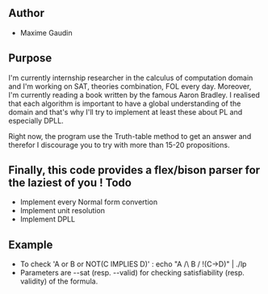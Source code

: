 Author
------
* Maxime Gaudin

Purpose
-------
I'm currently internship researcher in the calculus of computation domain and I'm working on SAT, theories combination, FOL every day. Moreover, I'm currently reading a book written by the famous Aaron Bradley. I realised that each algorithm is important to have a global understanding of the domain and that's why I'll try to implement at least these about PL and especially DPLL. 

Right now, the program use the Truth-table method to get an answer and therefor I discourage you to try with more than 15-20 propositions.

Finally, this code provides a flex/bison parser for the laziest of you !
Todo
----
* Implement every Normal form convertion
* Implement unit resolution
* Implement DPLL

Example
-------
* To check 'A or B or NOT(C IMPLIES D)' : echo "A /\ B \/ \!(C->D)" | ./lp 
* Parameters are --sat (resp. --valid) for checking satisfiability (resp. validity) of the formula.

